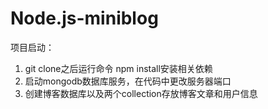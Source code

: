 # Node.js-miniblog
项目启动：
1. git clone之后运行命令 npm install安装相关依赖
2. 启动mongodb数据库服务，在代码中更改服务器端口
3. 创建博客数据库以及两个collection存放博客文章和用户信息
